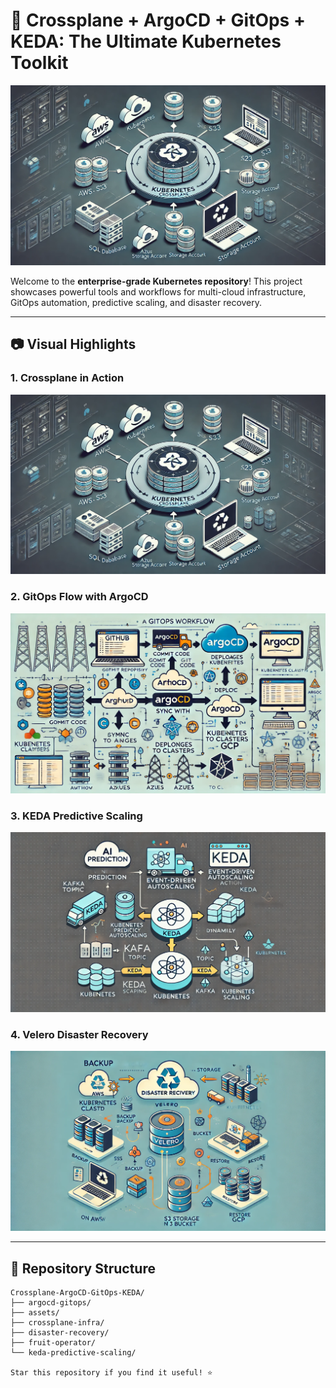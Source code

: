 # 🚀 **Crossplane + ArgoCD + GitOps + KEDA: The Ultimate Kubernetes Toolkit**

![Kubernetes Power](assets/Crossplane-diagram.png)

Welcome to the **enterprise-grade Kubernetes repository**! This project showcases powerful tools and workflows for multi-cloud infrastructure, GitOps automation, predictive scaling, and disaster recovery.

---

## 📷 **Visual Highlights**

### **1. Crossplane in Action**
![Crossplane](assets/Crossplane-diagram.png)

### **2. GitOps Flow with ArgoCD**
![GitOps Flow](assets/gitops-diagram.png)

### **3. KEDA Predictive Scaling**
![KEDA Scaling](assets/keda-diagram.png)

### **4. Velero Disaster Recovery**
![Velero Recovery](assets/velero-diagram.png)

---

## 📂 **Repository Structure**

```plaintext
Crossplane-ArgoCD-GitOps-KEDA/
├── argocd-gitops/
├── assets/
├── crossplane-infra/
├── disaster-recovery/
├── fruit-operator/
└── keda-predictive-scaling/

Star this repository if you find it useful! ⭐
